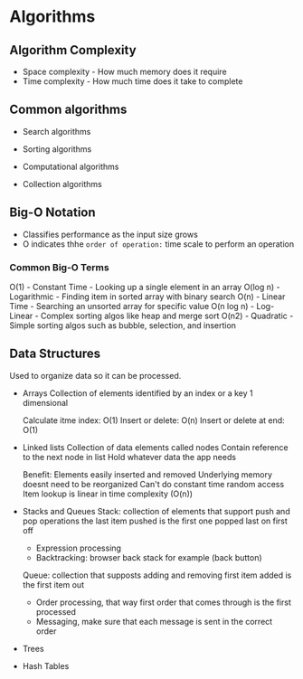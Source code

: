 # Algorithms

## Algorithm Complexity

- Space complexity - How much memory does it require
- Time complexity - How much time does it take to complete

## Common algorithms

- Search algorithms

- Sorting algorithms

- Computational algorithms

- Collection algorithms

## Big-O Notation

- Classifies performance as the input size grows
- O indicates thhe `order of operation:` time scale to perform an operation

### Common Big-O Terms

O(1) - Constant Time - Looking up a single element in an array
O(log n) - Logarithmic - Finding item in sorted array with binary search
O(n) - Linear Time - Searching an unsorted array for specific value
O(n log n) - Log-Linear - Complex sorting algos like heap and merge sort
O(n2) - Quadratic - Simple sorting algos such as bubble, selection, and insertion

## Data Structures

Used to organize data so it can be processed.

- Arrays
  Collection of elements identified by an index or a key
  1 dimensional

  Calculate itme index: O(1)
  Insert or delete: O(n)
  Insert or delete at end: O(1)

- Linked lists
  Collection of data elements called nodes
  Contain reference to the next node in list
  Hold whatever data the app needs

  Benefit:
  Elements easily inserted and removed
  Underlying memory doesnt need to be reorganized
  Can't do constant time random access
  Item lookup is linear in time complexity (O(n))

- Stacks and Queues
  Stack: collection of elements that support push and pop operations
  the last item pushed is the first one popped
  last on first off

  - Expression processing
  - Backtracking: browser back stack for example (back button)

  Queue: collection that supposts adding and removing
  first item added is the first item out

  - Order processing, that way first order that comes through is the first processed
  - Messaging, make sure that each message is sent in the correct order

- Trees
- Hash Tables
